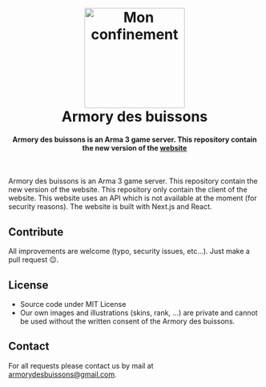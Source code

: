 <h1 align="center">
  <br>
  <a href="https://nathangobinet.github.io/monconfinement"><img src="https://raw.githubusercontent.com/nathangobinet/armorydesbuissons/master/public/svgs/screen-logo.svg" alt="Mon confinement" width="200"></a>
  <br>
  Armory des buissons
  <br>
</h1>

<h4 align="center">Armory des buissons is an Arma 3 game server. This repository contain the new version of the <a href="armorydesbuissons.fr">website</a></h4>
<br>

Armory des buissons is an Arma 3 game server.
This repository contain the new version of the website.
This repository only contain the client of the website. This website uses an API which is not available at the moment (for security reasons). 
The website is built with Next.js and React. 

## Contribute
All improvements are welcome (typo, security issues, etc...). Just make a pull request 😉.

## License
- Source code under MIT License
- Our own images and illustrations (skins, rank, ...) are private and cannot be used without the written consent of the Armory des buissons.

## Contact
For all requests please contact us by mail at armorydesbuissons@gmail.com.
